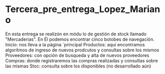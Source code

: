 # Tercera_pre_entrega_Lopez_Mariano

En esta entrega se realizón en módu lo de gestión de stock llamado "Mercaderias".
En Él podemos encontrar  cinco botobes de navegación.
Inicio: nos lleva a la página ´principal
Productos: aquí encontramos algoritmos de ingreso de nuevos prodcutos y consultas sobre los mismos
Proveedores: con opción de busqueda y alta de nuevos proveedores
Compras: donde registraremos las compras realizadas y consultas sobre las mismas
Stoc: consulta sobre los disponibles (no desarrollado aún)

